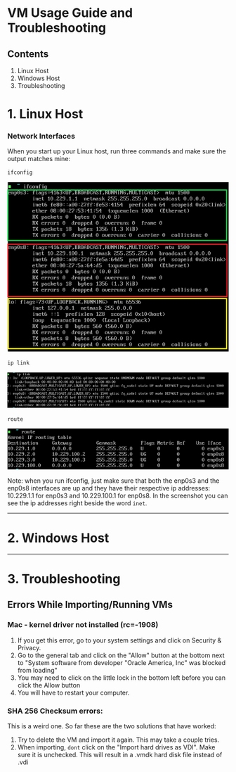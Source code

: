 # VM Usage Guide and Troubleshooting

## Contents

1. Linux Host
2. Windows Host
3. Troubleshooting

# 1. Linux Host

### Network Interfaces

When you start up your Linux host, run three commands and make sure the output matches mine:

```sh
ifconfig
```

![](Images/IfConfig.PNG)

```sh
ip link
```

![Ip Link](Images/IpLink.PNG)  

```sh
route
```

![route output](Images/route.PNG)

Note: when you run ifconfig, just make sure that both the enp0s3 and the enp0s8 interfaces are up and they have their respective ip addresses: 10.229.1.1 for enp0s3 and 10.229.100.1 for enp0s8. In the screenshot you can see the ip addresses right beside the word `inet`.  

---

# 2. Windows Host



---

# 3. Troubleshooting

## Errors While Importing/Running VMs

### Mac - kernel driver not installed (rc=-1908)

1. If you get this error, go to your system settings and click on Security & Privacy.
2. Go to the general tab and click on the "Allow" button at the bottom next to "System software from developer "Oracle America, Inc" was blocked from loading"
3. You may need to click on the little lock in the bottom left before you can click the Allow button
4. You will have to restart your computer.

### SHA 256 Checksum errors:

This is a weird one. So far these are the two solutions that have worked:
1. Try to delete the VM and import it again. This may take a couple tries.
2. When importing, `dont` click on the "Import hard drives as VDI". Make sure it is unchecked. This will result in a .vmdk hard disk file instead of .vdi
